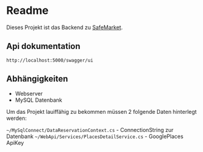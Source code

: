 # Readme

Dieses Projekt ist das Backend zu [SafeMarket](https://devpost.com/software/17_supermarkt_status_reservation_system).


## Api dokumentation

`http://localhost:5000/swagger/ui`


## Abhängigkeiten

- Webserver
- MySQL Datenbank

Um das Projekt lauiffähig zu bekommen müssen 2 folgende Daten hinterlegt werden:

`~/MySqlConnect/DataReservationContext.cs` - ConnectionString zur Datenbank
`~/WebApi/Services/PlacesDetailService.cs` - GooglePlaces ApiKey

